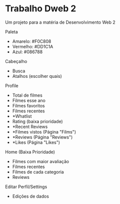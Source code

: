 # Trabalho Dweb 2
Um projeto para a matéria de Desenvolvimento Web 2

Paleta
- Amarelo: #F0C808
- Vermelho: #DD1C1A
- Azul: #086788

Cabeçalho
- Busca
- Atalhos (escolher quais)

Profile
- Total de filmes
- Filmes esse ano
- Filmes favoritos
- Filmes recentes
- *Whatlist
- Rating (baixa prioridade)
- *Recent Reviews
- *Filmes vistos (Página "Films")
- *Reviews (Página "Reviews")
- *Likes (Página "Likes")

Home (Baixa Prioridade)
- Filmes com maior avaliação
- Filmes recentes
- Filmes de cada categoria
- Reviews

Editar Perfil/Settings
- Edições de dados
